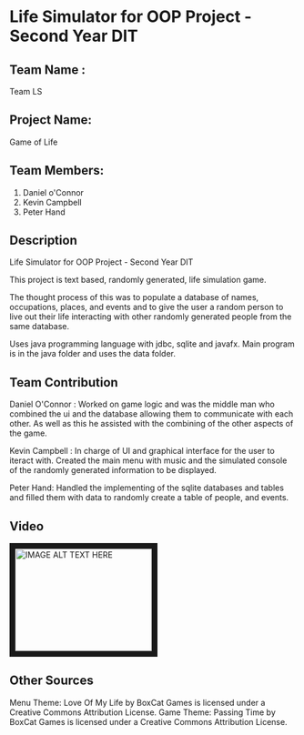 Life Simulator for OOP Project - Second Year DIT
=======
Team Name :
-----------
Team LS

Project Name: 
------------
Game of Life

Team Members:
-------------
1) Daniel o'Connor
2) Kevin Campbell
3) Peter Hand

Description
-----------
Life Simulator for OOP Project - Second Year DIT

This project is text based, randomly generated, life simulation game.

The thought process of this was to populate a database of names, occupations, places, and events and to give the user a random person to live out their life interacting with other randomly generated people from the same database.

Uses java programming language with jdbc, sqlite and javafx. Main program is in the java folder and uses the data folder.

Team Contribution
-----------------
Daniel O'Connor :
Worked on game logic and was the middle man who combined the ui and the database allowing them to communicate with each other. As well as this he assisted with the combining of the other aspects of the game.

Kevin Campbell :
In charge of UI and graphical interface for the user to iteract with. Created the main menu with music and the simulated console of the randomly generated information to be displayed.

Peter Hand:
Handled the implementing of the sqlite databases and tables and filled them with data to randomly create a table of people, and events.

Video
------
<a href="http://www.youtube.com/watch?feature=player_embedded&v=6EsPLDrCmL8" target="_blank"><img src="http://img.youtube.com/vi/6EsPLDrCmL8/0.jpg" 
alt="IMAGE ALT TEXT HERE" width="240" height="180" border="10" /></a>



Other Sources
-------------
Menu Theme:
Love Of My Life by BoxCat Games is licensed under a Creative Commons Attribution License. 
Game Theme:
Passing Time by BoxCat Games is licensed under a Creative Commons Attribution License.
